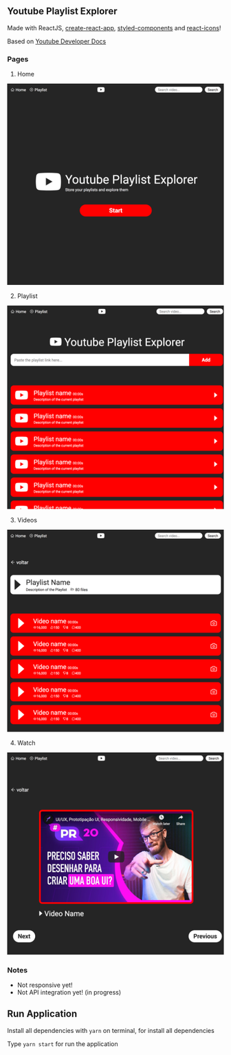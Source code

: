 ## Youtube Playlist Explorer

Made with ReactJS, [create-react-app](https://github.com/facebook/create-react-app), [styled-components](https://styled-components.com/) and [react-icons](https://react-icons.github.io/react-icons/)!

Based on [Youtube Developer Docs](https://developers.google.com/youtube)

### Pages

1. Home

![home](/docs/imgs/home.png)

2. Playlist

![playlist](/docs/imgs/playlist.png)

3. Videos

![videos](/docs/imgs/videos.png)

4. Watch

![Watch](/docs/imgs/watch.png)



### Notes

* Not responsive yet!
* Not API integration yet! (in progress)


## Run Application

Install all dependencies with `yarn` on terminal, for install all dependencies

Type `yarn start` for run the application
